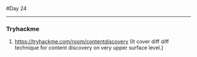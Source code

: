 #Day 24
___
### Tryhackme
1. https://tryhackme.com/room/contentdiscovery {It cover diff diff technique for content discovery on very upper surface level.}